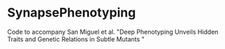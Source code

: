 # SynapsePhenotyping
Code to accompany San Miguel et al. "Deep Phenotyping Unveils Hidden Traits and Genetic Relations  in Subtle Mutants "
